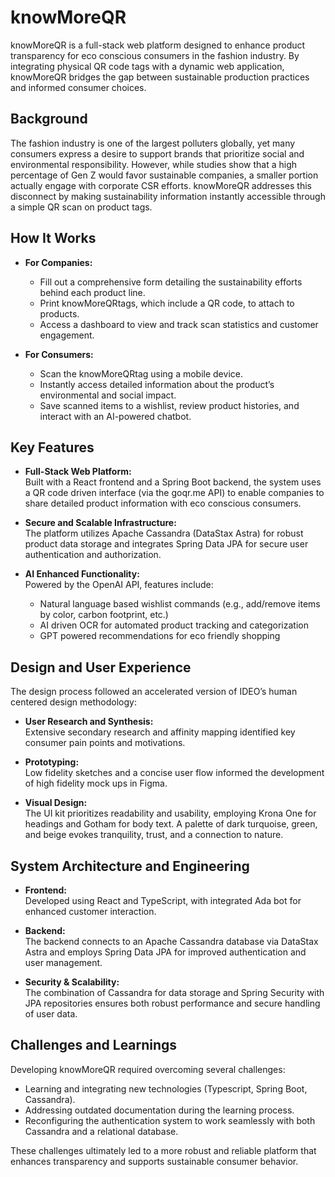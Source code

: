# knowMoreQR

knowMoreQR is a full-stack web platform designed to enhance product transparency for eco conscious consumers in the fashion industry. By integrating physical QR code tags with a dynamic web application, knowMoreQR bridges the gap between sustainable production practices and informed consumer choices.

## Background

The fashion industry is one of the largest polluters globally, yet many consumers express a desire to support brands that prioritize social and environmental responsibility. However, while studies show that a high percentage of Gen Z would favor sustainable companies, a smaller portion actually engage with corporate CSR efforts. knowMoreQR addresses this disconnect by making sustainability information instantly accessible through a simple QR scan on product tags.

## How It Works

- **For Companies:**  
  - Fill out a comprehensive form detailing the sustainability efforts behind each product line.
  - Print knowMoreQRtags, which include a QR code, to attach to products.
  - Access a dashboard to view and track scan statistics and customer engagement.

- **For Consumers:**  
  - Scan the knowMoreQRtag using a mobile device.
  - Instantly access detailed information about the product’s environmental and social impact.
  - Save scanned items to a wishlist, review product histories, and interact with an AI-powered chatbot.

## Key Features

- **Full-Stack Web Platform:**  
  Built with a React frontend and a Spring Boot backend, the system uses a QR code driven interface (via the goqr.me API) to enable companies to share detailed product information with eco conscious consumers.

- **Secure and Scalable Infrastructure:**  
  The platform utilizes Apache Cassandra (DataStax Astra) for robust product data storage and integrates Spring Data JPA for secure user authentication and authorization.

- **AI Enhanced Functionality:**  
  Powered by the OpenAI API, features include:
  - Natural language based wishlist commands (e.g., add/remove items by color, carbon footprint, etc.)
  - AI driven OCR for automated product tracking and categorization
  - GPT powered recommendations for eco friendly shopping

## Design and User Experience

The design process followed an accelerated version of IDEO’s human centered design methodology:
- **User Research and Synthesis:**  
  Extensive secondary research and affinity mapping identified key consumer pain points and motivations.
  
- **Prototyping:**  
  Low fidelity sketches and a concise user flow informed the development of high fidelity mock ups in Figma.
  
- **Visual Design:**  
  The UI kit prioritizes readability and usability, employing Krona One for headings and Gotham for body text. A palette of dark turquoise, green, and beige evokes tranquility, trust, and a connection to nature.

## System Architecture and Engineering

- **Frontend:**  
  Developed using React and TypeScript, with integrated Ada bot for enhanced customer interaction.

- **Backend:**  
  The backend connects to an Apache Cassandra database via DataStax Astra and employs Spring Data JPA for improved authentication and user management.

- **Security & Scalability:**  
  The combination of Cassandra for data storage and Spring Security with JPA repositories ensures both robust performance and secure handling of user data.

## Challenges and Learnings

Developing knowMoreQR required overcoming several challenges:
- Learning and integrating new technologies (Typescript, Spring Boot, Cassandra).
- Addressing outdated documentation during the learning process.
- Reconfiguring the authentication system to work seamlessly with both Cassandra and a relational database.
  
These challenges ultimately led to a more robust and reliable platform that enhances transparency and supports sustainable consumer behavior.
